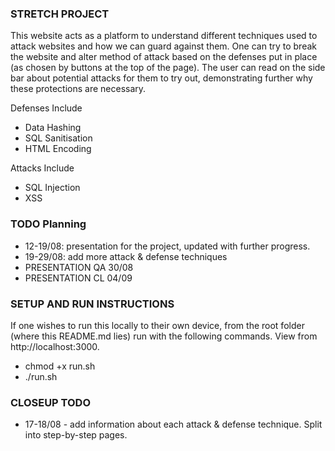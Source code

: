 ### STRETCH PROJECT
This website acts as a platform to understand different techniques used to attack websites and how we can guard against them. One can try to break the website and alter method of attack based on the defenses put in place (as chosen by buttons at the top of the page). The user can read on the side bar about potential attacks for them to try out, demonstrating further why these protections are necessary. 

Defenses Include
- Data Hashing
- SQL Sanitisation
- HTML Encoding

Attacks Include
- SQL Injection
- XSS

### TODO Planning
- 12-19/08: presentation for the project, updated with further progress.
- 19-29/08: add more attack & defense techniques
- PRESENTATION QA 30/08
- PRESENTATION CL 04/09

### SETUP AND RUN INSTRUCTIONS
If one wishes to run this locally to their own device, from the root folder (where this README.md lies) run with the following commands. View from http://localhost:3000.
- chmod +x run.sh
- ./run.sh

### CLOSEUP TODO
- 17-18/08 - add information about each attack & defense technique. Split into step-by-step pages.
